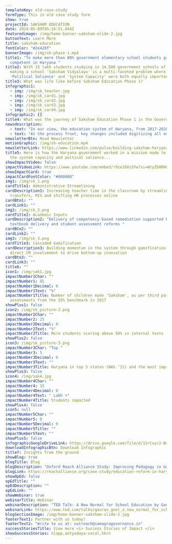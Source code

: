 ```yaml
---
templateKey: old-case-study
formType: This is old case study form
show: true
projectId: SAKSHAM EDUCATION
date: 2024-05-09T05:16:51.844Z
featuredimage: /img/home-banner-saksham-slide-2.jpg
buttonText: Learn More
title: saksham-education
fontColor: "#2e428f"
bannerImage: /img/sh-phase-1.mp4
title1: "To make more than 80% government elementary school students grade-level
  competent in Haryana "
title2: With 15 lakh students studying in 14,500 government schools of Haryana,
  making a school 'Saksham Vidyalaya' is a multi-faceted problem where building
  'Political Salience' and 'System Capacity' were both equally important.
title3: What was life like before Saksham Education Phase 1?
infographic1:
  - img: /img/sk_teacher.jpg
  - img: /img/sk_card1.jpg
  - img: /img/sk_card2.jpg
  - img: /img/sk_card3.jpg
  - img: /img/sk_card4.jpg
infographic2: []
title4: What was the journey of Saksham Education Phase 1 in the Governance Matrix?
newsdescription:
  - text: "In our view, the education system of Haryana, from 2017-2020 (pre-COVID), witnessed a shift from being 'Comatose' with low 'political salience' and low 'system capacity' to 'Battle Ready' with high 'political salience' and high 'system capacity.' The Saksham Haryana (Education) initiative, spearheaded by the Chief Minister, aimed to make 80% of students grade-level competent in the elementary grades in the state. This shift was propelled by increased attention to education, evident in the state's performance in ASER and NAS surveys. Increased political salience led to system capacity being built over the three-year period with reforms on the process, people, and infrastructural fronts."
  - text: "At the process front, key changes included digitizing all education data, revamping assessments for competency-based learning, delivering competency-based remediation support, and ensuring timely textbook delivery. This was further complemented by cascaded and data-backed reviews at district and block levels. At the people front, administrative and academic levers were strengthened. Online and transparent teacher recruitment and transfers were implemented, the school mentoring cadre was strengthened, and teacher training was enhanced to be centered around pedagogy techniques for outcome achievement. At the infrastructure level, learning materials were upgraded and digital infrastructure was developed to aid the aforementioned processes. Additionally, the direct involvement of the Chief Minister through quarterly reviews and gamification strategies like Saksham Goshna fostered accountability and shared vision among stakeholders, making the system 'Battle Ready.'"
newsletterBtn: Read Newsletter
motionGraphic: /img/sh-education.mp4
newsletterLink: https://www.linkedin.com/pulse/building-saksham-haryana-samagra-transforming-governance-a8ptc/?trackingId=dfu%2Fb4qhRJilZBxvcF9pHw%3D%3D
title5: Here is how the Haryana government worked in a mission mode to augment
  the system capacity and poltical salience...
showImpactVideo: false
impactVideoLink: https://www.youtube.com/embed/r9ze1OXsSYw?si=WtyZb0RH0QgyAVZu
showImpactCard: true
impactCardFontColor: "#000000"
img1: /img/sk_1.png
cardTitle1: Administrative Streamlining
cardDescription1: Increasing teacher time in the classroom by streamlining
  transfers, MIS and shifting HR processes online
cardBtn1: ""
cardLink1: ""
img2: /img/sk_2.png
cardTitle2: Academic Inputs
cardDescription2: "Delivery of competency-based remediation supported by timely
  textbook delivery and student assessment reforms "
cardBtn2: ""
cardLink2: ""
img3: /img/sk_3.png
cardTitle3: Cascaded Gamification
cardDescription3: Building momentum in the system through gamification and
  direct CM involvement to drive bottom-up innovation
cardBtn3: ""
cardLink3: ""
title6: ""
icon1: /img/sak1.jpg
impactNumber1Char: ""
impactNumber1: 85
impactNumber1Decimal: 0
impactNumber1Text: "%"
impactNumber1Title: Number of children made 'Saksham', as per third party
  assessments from the 55% benchmark in 2017
showPlus1: false
icon2: /img/sk_picture-2.png
impactNumber2Char: ""
impactNumber2: 25
impactNumber2Decimal: 0
impactNumber2Text: "%"
impactNumber2Title: More students scoring above 50% in internal tests
showPlus2: false
icon3: /img/sk_picture-3.png
impactNumber3Char: "Top "
impactNumber3: 5
impactNumber3Decimal: 0
impactNumber3Text: ""
impactNumber3Title: Haryana in top 5 states (NAS ’21) and the most improved state from NAS 2017-21
showPlus3: false
icon4: /img/sak4.jpg
impactNumber4Char: ""
impactNumber4: 15
impactNumber4Decimal: 0
impactNumber4Text: " Lakh +"
impactNumber4Title: Students impacted
showPlus4: false
icon5: null
impactNumber5Char: ""
impactNumber5: 0
impactNumber5Decimal: 0
impactNumber5Title: ""
impactNumber5Text: ""
showPlus5: false
infographicGoogleDriveLink: https://drive.google.com/file/d/1SrCsur2-B411Sce9aU62hGXRWqwaeokx/view?usp=sharing
downloadInfographicBtn: Download Infographic
title7: Insights from the ground
showBlog: true
blogTitle: Blog
blogDescription: "Oxford Reach Alliance Study: Improving Pedagogy in Government Schools"
blogLink: https://reachalliance.org/case-study/education-reform-in-haryana-india/
showOpEd: false
opEdTitle: ""
opEdDescription: ""
opEdLink: ""
showWebinar: true
webinarTitle: Webinar
webinarDescription: "TED Talk: A New Normal for School Education by Gaurav Goel"
webinarLink: https://www.ted.com/talks/gaurav_goel_a_new_normal_for_school_education
blogSectionImage: /img/home-banner-saksham-slide-2.jpg
footerText1: Partner with us today!
footerText2: "Write to us at: outreach@samagragovernance.in"
successStoriesTitle: View more <i> Success Stories of Impact </i>
showSuccessStories: nlapp,antyodaya-saral,hkrn
---
```

